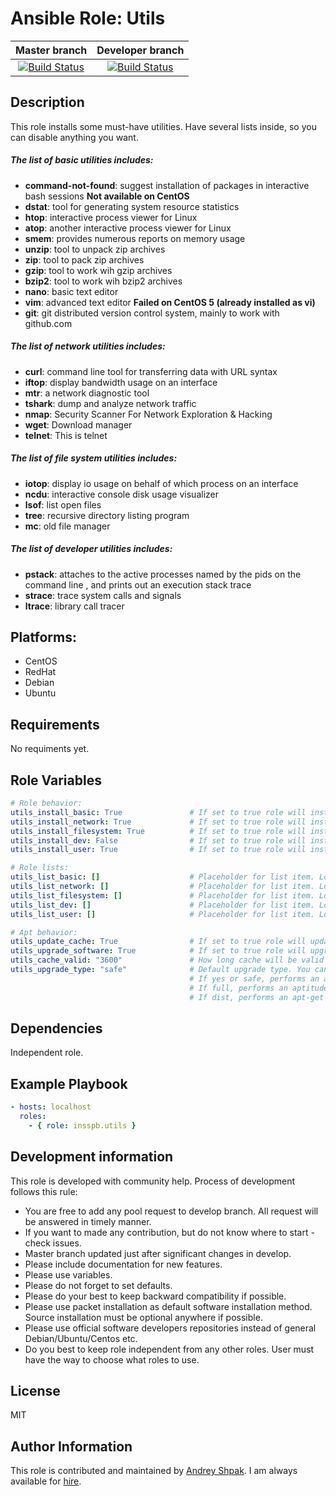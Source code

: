 Ansible Role: Utils
=========
| Master branch | Developer branch | 
|:---:|:---:|
|[![Build Status](https://travis-ci.org/insspb/ansible-role-utils.svg?branch=master)](https://travis-ci.org/insspb/ansible-role-utils) | [![Build Status](https://travis-ci.org/insspb/ansible-role-utils.svg?branch=develop)](https://travis-ci.org/insspb/ansible-role-utils)|

Description
------------

This role installs some must-have utilities. Have several lists inside, so you can disable anything you want. 

##### The list of basic utilities includes:
- **command-not-found**: suggest installation of packages in interactive bash sessions **Not available on CentOS**
- **dstat**: tool for generating system resource statistics
- **htop**: interactive process viewer for Linux
- **atop**: another interactive process viewer for Linux
- **smem**: provides numerous reports on memory usage
- **unzip**: tool to unpack zip archives
- **zip**: tool to pack zip archives
- **gzip**: tool to work wih gzip archives
- **bzip2**: tool to work wih bzip2 archives
- **nano**: basic text editor
- **vim**: advanced text editor **Failed on CentOS 5 (already installed as vi)**
- **git**: git distributed version control system, mainly to work with github.com

##### The list of network utilities includes:
- **curl**: command line tool for transferring data with URL syntax
- **iftop**: display bandwidth usage on an interface
- **mtr**: a network diagnostic tool
- **tshark**: dump and analyze network traffic
- **nmap**: Security Scanner For Network Exploration & Hacking
- **wget**: Download manager
- **telnet**: This is telnet

##### The list of file system utilities includes:
- **iotop**: display io usage on behalf of which process on an interface
- **ncdu**: interactive console disk usage visualizer
- **lsof**: list open files
- **tree**: recursive directory listing program
- **mc**: old file manager

##### The list of developer utilities includes:
- **pstack**: attaches to the active processes named by the pids on the command line , and prints out an execution stack trace
- **strace**: trace system calls and signals
- **ltrace**: library call tracer

Platforms:
------------
 - CentOS
 - RedHat
 - Debian
 - Ubuntu

Requirements
------------

No requiments yet.

Role Variables
--------------

```yaml
# Role behavior:
utils_install_basic: True               # If set to true role will install basic tools list.
utils_install_network: True             # If set to true role will install network tools list.
utils_install_filesystem: True          # If set to true role will install file system tools list.
utils_install_dev: False                # If set to true role will install developer tools list.
utils_install_user: True                # If set to true role will install list of user configured packages

# Role lists:
utils_list_basic: []                    # Placeholder for list item. Look at vars/main.yml
utils_list_network: []                  # Placeholder for list item. Look at vars/main.yml
utils_list_filesystem: []               # Placeholder for list item. Look at vars/main.yml
utils_list_dev: []                      # Placeholder for list item. Look at vars/main.yml
utils_list_user: []                     # Placeholder for list item. Look at vars/main.yml

# Apt behavior:
utils_update_cache: True                # If set to true role will update application cache before execution.
utils_upgrade_software: True            # If set to true role will upgrade installed soft
utils_cache_valid: "3600"               # How long cache will be valid after update.
utils_upgrade_type: "safe"              # Default upgrade type. You can use:
                                        # If yes or safe, performs an aptitude safe-upgrade
                                        # If full, performs an aptitude full-upgrade
                                        # If dist, performs an apt-get dist-upgrade
```

Dependencies
------------

Independent role.

Example Playbook
----------------
```yaml
- hosts: localhost
  roles:
    - { role: insspb.utils }
```
Development information
----------------
This role is developed with community help. 
Process of development follows this rule: 

 - You are free to add any pool request to develop branch. All request will be answered in timely manner. 
 - If you want to made any contribution, but do not know where to start - check issues.
 - Master branch updated just after significant changes in develop.
 - Please include documentation for new features. 
 - Please use variables.
 - Please do not forget to set defaults.
 - Please do your best to keep backward compatibility if possible.
 - Please use packet installation as default software installation method. Source installation must be optional anywhere if possible.
 - Please use official software developers repositories instead of general Debian/Ubuntu/Centos etc. 
 - Do you best to keep role independent from any other roles. User must have the way to choose what roles to use.

License
-------

MIT

Author Information
------------------

This role is contributed and maintained by [Andrey Shpak](http://www.ashpak.ru). I am always available for [hire](https://www.upwork.com/o/profiles/users/_~01a780866aa29e4429/).
